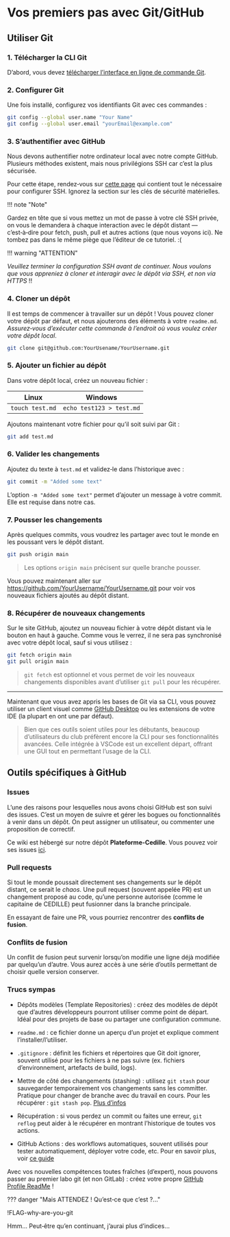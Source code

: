 # Vos premiers pas avec Git/GitHub

## Utiliser Git

### 1. Télécharger la CLI Git

D’abord, vous devez [télécharger l’interface en ligne de commande Git](https://git-scm.com/downloads).

### 2. Configurer Git

Une fois installé, configurez vos identifiants Git avec ces commandes :

```bash
git config --global user.name "Your Name"
git config --global user.email "yourEmail@example.com"
```

### 3. S’authentifier avec GitHub

Nous devons authentifier notre ordinateur local avec notre compte GitHub. Plusieurs méthodes existent, mais nous privilégions SSH car c’est la plus sécurisée.

Pour cette étape, rendez‑vous sur [cette page](https://docs.github.com/en/authentication/connecting-to-github-with-ssh/generating-a-new-ssh-key-and-adding-it-to-the-ssh-agent) qui contient tout le nécessaire pour configurer SSH. Ignorez la section sur les clés de sécurité matérielles.

!!! note "Note"

Gardez en tête que si vous mettez un mot de passe à votre clé SSH privée, on vous le demandera à chaque interaction avec le dépôt distant — c’est‑à‑dire pour fetch, push, pull et autres actions (que nous voyons ici). Ne tombez pas dans le même piège que l’éditeur de ce tutoriel. :(

!!! warning "ATTENTION"

_Veuillez terminer la configuration SSH avant de continuer. Nous voulons que vous appreniez à cloner et interagir avec le dépôt via SSH, et non via HTTPS_ !!

### 4. Cloner un dépôt

Il est temps de commencer à travailler sur un dépôt ! Vous pouvez cloner votre dépôt par défaut, et nous ajouterons des éléments à votre `readme.md`. _Assurez‑vous d’exécuter cette commande à l’endroit où vous voulez créer votre dépôt local_.

``` bash
git clone git@github.com:YourUsename/YourUsername.git
```

### 5. Ajouter un fichier au dépôt

Dans votre dépôt local, créez un nouveau fichier :

|Linux|Windows|
|-----|-------|
|`touch test.md`|`echo test123 > test.md`|

Ajoutons maintenant votre fichier pour qu’il soit suivi par Git :
``` bash
git add test.md
```

### 6. Valider les changements

Ajoutez du texte à `test.md` et validez‑le dans l’historique avec :
``` bash
git commit -m "Added some text"
```

L’option `-m "Added some text"` permet d’ajouter un message à votre commit. Elle est requise dans notre cas.

### 7. Pousser les changements

Après quelques commits, vous voudrez les partager avec tout le monde en les poussant vers le dépôt distant.

``` bash
git push origin main
```

> Les options `origin main` précisent sur quelle branche pousser.

Vous pouvez maintenant aller sur <https://github.com/YourUsername/YourUsername.git> pour voir vos nouveaux fichiers ajoutés au dépôt distant.

### 8. Récupérer de nouveaux changements

Sur le site GitHub, ajoutez un nouveau fichier à votre dépôt distant via le bouton en haut à gauche. Comme vous le verrez, il ne sera pas synchronisé avec votre dépôt local, sauf si vous utilisez :

``` bash
git fetch origin main
git pull origin main
```

> `git fetch` est optionnel et vous permet de voir les nouveaux changements disponibles avant d’utiliser `git pull` pour les récupérer.

---

Maintenant que vous avez appris les bases de Git via sa CLI, vous pouvez utiliser un client visuel comme [GitHub Desktop](https://desktop.github.com/download/) ou les extensions de votre IDE (la plupart en ont une par défaut).

> Bien que ces outils soient utiles pour les débutants, beaucoup d’utilisateurs du club préfèrent encore la CLI pour ses fonctionnalités avancées. Celle intégrée à VSCode est un excellent départ, offrant une GUI tout en permettant l’usage de la CLI.

## Outils spécifiques à GitHub

### Issues
L’une des raisons pour lesquelles nous avons choisi GitHub est son suivi des issues. C’est un moyen de suivre et gérer les bogues ou fonctionnalités à venir dans un dépôt. On peut assigner un utilisateur, ou commenter une proposition de correctif.

Ce wiki est hébergé sur notre dépôt **Plateforme-Cedille**. Vous pouvez voir ses issues [ici](https://github.com/ClubCedille/Plateforme-Cedille/issues).

### Pull requests

Si tout le monde poussait directement ses changements sur le dépôt distant, ce serait le _chaos_. Une pull request (souvent appelée PR) est un changement proposé au code, qu’une personne autorisée (comme le capitaine de CEDILLE) peut fusionner dans la branche principale.

En essayant de faire une PR, vous pourriez rencontrer des **conflits de fusion**.

### Conflits de fusion

Un conflit de fusion peut survenir lorsqu’on modifie une ligne déjà modifiée par quelqu’un d’autre. Vous aurez accès à une série d’outils permettant de choisir quelle version conserver.

### Trucs sympas

- Dépôts modèles (Template Repositories) : créez des modèles de dépôt que d’autres développeurs pourront utiliser comme point de départ. Idéal pour des projets de base ou partager une configuration commune.

- `readme.md` : ce fichier donne un aperçu d’un projet et explique comment l’installer/l’utiliser.

- `.gitignore` : définit les fichiers et répertoires que Git doit ignorer, souvent utilisé pour les fichiers à ne pas suivre (ex. fichiers d’environnement, artefacts de build, logs).

- Mettre de côté des changements (stashing) : utilisez `git stash` pour sauvegarder temporairement vos changements sans les committer. Pratique pour changer de branche avec du travail en cours. Pour les récupérer : `git stash pop`. [Plus d’infos](https://git-scm.com/docs/git-stash)

- Récupération : si vous perdez un commit ou faites une erreur, `git reflog` peut aider à le récupérer en montrant l’historique de toutes vos actions.

- GitHub Actions : des workflows automatiques, souvent utilisés pour tester automatiquement, déployer votre code, etc. Pour en savoir plus, voir [ce guide](/onboarding/tracks/learn-github-actions/)

Avec vos nouvelles compétences toutes fraîches (d’expert), nous pouvons passer au premier labo git (et non GitLab) : créez votre propre [GitHub Profile ReadMe](github_profile.md) !

??? danger "Mais ATTENDEZ ! Qu’est‑ce que c’est ?..."

!FLAG-why-are-you-git

Hmm... Peut‑être qu’en continuant, j’aurai plus d’indices…
